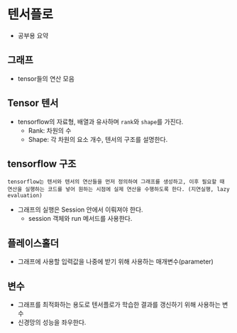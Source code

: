 # 텐서플로
- 공부용 요약


## 그래프 
- tensor들의 연산 모음

## Tensor 텐서
- tensorflow의 자료형, 배열과 유사하며 `rank`와 `shape`를 가진다. 
    - Rank: 차원의 수 
    - Shape: 각 차원의 요소 개수, 텐서의 구조를 설명한다.

## tensorflow 구조
```tensorflow는 텐서와 텐서의 연산들을 먼저 정의하여 그래프를 생성하고, 이후 필요할 때 연산을 실행하는 코드를 넣어 원하는 시점에 실제 연산을 수행하도록 한다. (지연실행, lazy evaluation)``` 

- 그래프의 실행은 Session 안에서 이뤄져야 한다. 
    - session 객체와 run 메서드를 사용한다.


## 플레이스홀더
- 그래프에 사용할 입력값을 나중에 받기 위해 사용하는 매개변수(parameter)

## 변수 
- 그래프를 최적화하는 용도로 텐서플로가 학습한 결과를 갱신하기 위해 사용하는 변수 
- 신경망의 성능을 좌우한다.